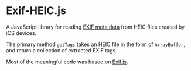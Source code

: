 # Exif-HEIC.js

A JavaScript library for reading [EXIF meta data](https://en.wikipedia.org/wiki/Exchangeable_image_file_format) from HEIC files created by iOS devices.

The primary method `getTags` takes an HEIC file in the form of `ArrayBuffer`, and return a collection of extracted EXIF tags.

Most of the meaningful code was based on [Exif.js](https://github.com/exif-js/exif-js/blob/master/README.md).
